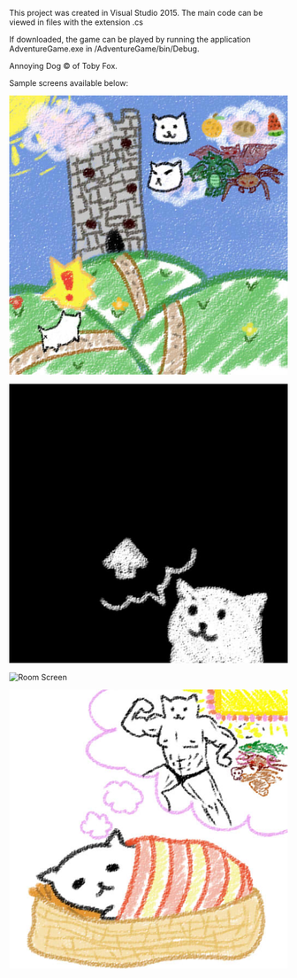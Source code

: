 This project was created in Visual Studio 2015. The main code can be viewed in files with the extension .cs

If downloaded, the game can be played by running the application AdventureGame.exe in /AdventureGame/bin/Debug.

Annoying Dog © of Toby Fox.

Sample screens available below:

![Start Screen](/AdventureGame/Resources/StartScreen1.jpg?raw=true "Start Screen")

![Level Screen](/AdventureGame/Resources/LevelScreen.jpg?raw=true "Level Screen")

![Room Screen](http://i.imgur.com/3nawoqc.jpg "Room Screen")

![End Screen](/AdventureGame/Resources/EndScreen.jpg?raw=true "End Screen")
